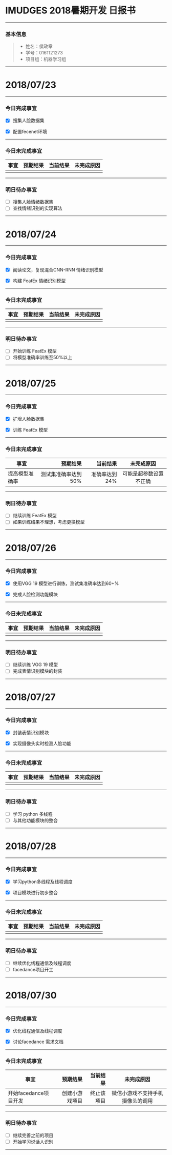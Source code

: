 # IMUDGES 2018暑期开发 日报书
-------


### 基本信息
> * 姓名：侯政章
> * 学号：0161121273
> * 项目组：机器学习组

-------


# 2018/07/23

-------

### 今日完成事宜
- [x]  搜集人脸数据集
- [x]  配置fecenet环境 


-----
### 今日未完成事宜


| 事宜     |预期结果| 当前结果  | 未完成原因   | 
| --------   | -----:  | -----:  | :----:  |
|    |  |   |  |


------
### 明日待办事宜
- [ ] 搜集人脸情绪数据集
- [ ] 查找情绪识别的实现算法
-------

# 2018/07/24

-------

### 今日完成事宜
- [x]  阅读论文，复现混合CNN-RNN 情绪识别模型
- [x]  构建 FeatEx 情绪识别模型


-----
### 今日未完成事宜


| 事宜     |预期结果| 当前结果  | 未完成原因   | 
| --------   | -----:  | -----:  | :----:  |
|    |  |   |  |


------
### 明日待办事宜
- [ ] 开始训练 FeatEx 模型
- [ ]  将模型准确率训练至50%以上
-------

# 2018/07/25

-------

### 今日完成事宜
- [x]  扩增人脸数据集
- [x]  训练 FeatEx 模型


-----
### 今日未完成事宜


| 事宜     |预期结果| 当前结果  | 未完成原因   | 
| --------   | -----:  | -----:  | :----:  |
|  提高模型准确率  | 测试集准确率达到50% | 准确率达到24%  | 可能是超参数设置不正确 |


------
### 明日待办事宜
- [ ] 继续训练 FeatEx 模型
- [ ] 如果训练结果不理想，考虑更换模型
-------

# 2018/07/26

-------

### 今日完成事宜
- [x]  使用VGG 19 模型进行训练，测试集准确率达到60+%
- [x]  完成人脸检测功能模块


-----
### 今日未完成事宜


| 事宜     |预期结果| 当前结果  | 未完成原因   | 
| --------   | -----:  | -----:  | :----:  |
|  |  | | |


------
### 明日待办事宜
- [ ] 继续训练 VGG 19 模型
- [ ] 完成表情识别模块的封装
-------

# 2018/07/27

-------

### 今日完成事宜
- [x]  封装表情识别模块
- [x]  实现摄像头实时检测人脸功能


-----
### 今日未完成事宜


| 事宜     |预期结果| 当前结果  | 未完成原因   | 
| --------   | -----:  | -----:  | :----:  |
|  |  | | |


------
### 明日待办事宜
- [ ] 学习 python 多线程 
- [ ] 与其他功能模块的整合
-------

# 2018/07/28

-------

### 今日完成事宜
- [x]  学习python多线程及线程调度
- [x]  项目模块进行初步整合


-----
### 今日未完成事宜


| 事宜     |预期结果| 当前结果  | 未完成原因   | 
| --------   | -----:  | -----:  | :----:  |
|  |  | | |


------
### 明日待办事宜
- [ ] 继续优化线程通信及线程调度 
- [ ] facedance项目开工
-------

# 2018/07/30

-------

### 今日完成事宜
- [x]  优化线程通信及线程调度
- [x]  讨论facedance 需求文档


-----
### 今日未完成事宜


| 事宜     |预期结果| 当前结果  | 未完成原因   | 
| --------   | -----:  | -----:  | :----:  |
| 开始facedance项目开发 | 创建小游戏项目 | 终止该项目 | 微信小游戏不支持手机摄像头的调用 |


------
### 明日待办事宜
- [ ] 继续完善之前的项目
- [ ] 开始学习说话人识别
-------
